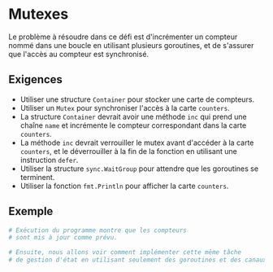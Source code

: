 # Mutexes

Le problème à résoudre dans ce défi est d'incrémenter un compteur nommé dans une boucle en utilisant plusieurs goroutines, et de s'assurer que l'accès au compteur est synchronisé.

## Exigences

- Utiliser une structure `Container` pour stocker une carte de compteurs.
- Utiliser un `Mutex` pour synchroniser l'accès à la carte `counters`.
- La structure `Container` devrait avoir une méthode `inc` qui prend une chaîne `name` et incrémente le compteur correspondant dans la carte `counters`.
- La méthode `inc` devrait verrouiller le mutex avant d'accéder à la carte `counters`, et le déverrouiller à la fin de la fonction en utilisant une instruction `defer`.
- Utiliser la structure `sync.WaitGroup` pour attendre que les goroutines se terminent.
- Utiliser la fonction `fmt.Println` pour afficher la carte `counters`.

## Exemple

```sh
# Exécution du programme montre que les compteurs
# sont mis à jour comme prévu.

# Ensuite, nous allons voir comment implémenter cette même tâche
# de gestion d'état en utilisant seulement des goroutines et des canaux.
```
